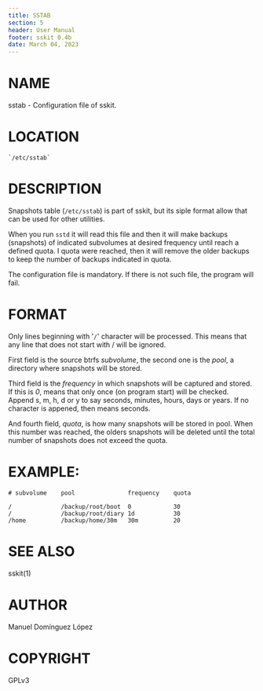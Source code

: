```yaml
---
title: SSTAB
section: 5
header: User Manual
footer: sskit 0.4b
date: March 04, 2023
---
```



# NAME

sstab - Configuration file of sskit.

# LOCATION
	`/etc/sstab`


# DESCRIPTION

Snapshots table (`/etc/sstab`) is part of sskit, but
its siple format allow that can be used for other
utilities.

When  you  run `sstd` it will read this file and then
it will make backups (snapshots) of indicated
subvolumes at desired frequency until reach a defined
quota. I  quota were  reached,  then  it will remove
the older backups to keep the number of backups
indicated in quota.

The configuration file is mandatory. If there is not such file, the program will fail.


# FORMAT

Only lines beginning with '`/`' character will be
processed. This means that any line that does not
start with / will be ignored.

First field is the source btrfs _subvolume_, the
second one is the _pool_, a directory where snapshots
will be stored.

Third field is the _frequency_ in which snapshots will
be captured and stored. If this is _0_, means that
only once (on program start) will be checked. Append s, m, h, d or y to say seconds, minutes, hours, days
or years. If no character is appened, then means
seconds.

And fourth field, _quota_, is how many snapshots will
be stored in pool. When this number was reached, the
olders snapshots will be deleted until the total number of snapshots does not exceed the quota.

# EXAMPLE:


    # subvolume    pool               frequency    quota
 
    /              /backup/root/boot  0            30
    /              /backup/root/diary 1d           30
    /home          /backup/home/30m   30m          20



# SEE ALSO

sskit(1)
	
# AUTHOR

Manuel Domínguez López <mdomlopatgmaildotcom>
	
# COPYRIGHT

GPLv3
